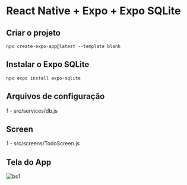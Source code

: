 # React Native + Expo + Expo SQLite

## Criar o projeto

```
npx create-expo-app@latest --template blank
```

## Instalar o Expo SQLite

```
npx expo install expo-sqlite
```

## Arquivos de configuração

1 - src/services/db.js

## Screen

1 - src/screens/TodoScreen.js

## Tela do App

![bs1](https://github.com/user-attachments/assets/9597df20-434b-46dc-8c70-30d512ad988b)
